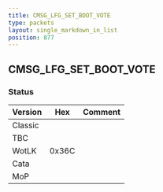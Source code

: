 ```yaml
---
title: CMSG_LFG_SET_BOOT_VOTE
type: packets
layout: single_markdown_in_list
position: 877
---
```


## CMSG_LFG_SET_BOOT_VOTE

### Status

Version    | Hex        | Comment
---------- | ---------- | ---------- 
Classic    |            | 
TBC        |            | 
WotLK      | 0x36C      | 
Cata       |            | 
MoP        |            | 